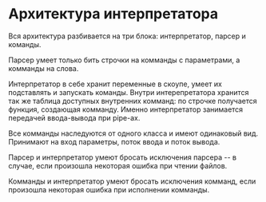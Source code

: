 # Архитектура интерпретатора

Вся архитектура разбивается на три блока: интерпретатор, парсер и команды.

Парсер умеет только бить строчки на комманды с параметрами, а комманды на слова.

Интерпретатор в себе хранит переменные в скоупе, умеет их подставлять и запускать команды.
Внутри интерепретатора хранится так же таблица доступных внутренних комманд: по строчке получается функция, создающая комманду.
Именно интерпретатор занимается передачей ввода-вывода при pipe-ах.

Все комманды наследуются от одного класса и имеют одинаковый вид. Принимают на вход параметры, поток ввода и поток вывода.

Парсер и интерпретатор умеют бросать исключения парсера -- в случае, если произошла некоторая ошибка при чтении файлов.

Комманды и интерпретатор умеют бросать исключения комманд, если произошла некоторая ошибка при исполнении комманды.

